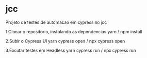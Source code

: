# jcc
Projeto de testes de automacao em cypress no jcc

1.Clonar o repositorio, instalando as dependencias
yarn / npm install

2.Subir o Cypress UI
yarn cypress open / npx cypress open

3.Excutar testes em Headless
yarn cypress run / npx cypress run
